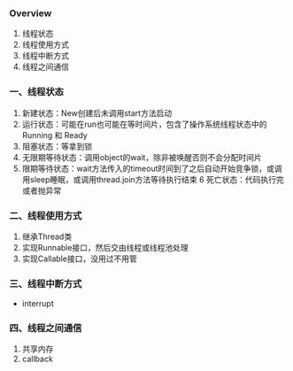 ### Overview
1. 线程状态
2. 线程使用方式
3. 线程中断方式
4. 线程之间通信

### 一、线程状态
1. 新建状态：New创建后未调用start方法启动
2. 运行状态：可能在run也可能在等时间片，包含了操作系统线程状态中的 Running 和 Ready
3. 阻塞状态：等拿到锁
4. 无限期等待状态：调用object的wait，除非被唤醒否则不会分配时间片
5. 限期等待状态：wait方法传入的timeout时间到了之后自动开始竞争锁，或调用sleep睡眠，或调用thread.join方法等待执行结束
6 死亡状态：代码执行完或者抛异常

### 二、线程使用方式
1. 继承Thread类
2. 实现Runnable接口，然后交由线程或线程池处理
3. 实现Callable接口，没用过不用管

### 三、线程中断方式
- interrupt

### 四、线程之间通信
1. 共享内存
2. callback


